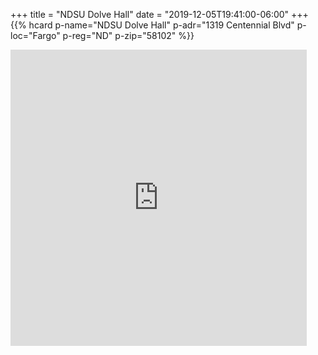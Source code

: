 +++
title = "NDSU Dolve Hall"
date = "2019-12-05T19:41:00-06:00"
+++
<span class="genericons-neue genericons-neue-location"></span>
{{% hcard p-name="NDSU Dolve Hall" p-adr="1319 Centennial Blvd" p-loc="Fargo" p-reg="ND" p-zip="58102" %}}

<iframe src="https://www.google.com/maps/embed?pb=!1m18!1m12!1m3!1d2726.398798624339!2d-96.80280948482624!3d46.89487484486427!2m3!1f0!2f0!3f0!3m2!1i1024!2i768!4f13.1!3m3!1m2!1s0x52c8cbd5182061ef%3A0xb0b2a8e7cf52079f!2sDolve%20Hall!5e0!3m2!1sen!2sus!4v1575596580987!5m2!1sen!2sus" width="474" height="474" frameborder="0" style="border:0;" allowfullscreen=""></iframe>
